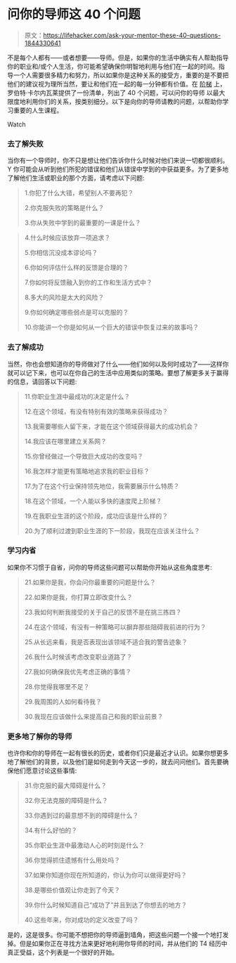 # 问你的导师这 40 个问题

> 原文：<https://lifehacker.com/ask-your-mentor-these-40-questions-1844330641>

不是每个人都有——或者想要——导师。但是，如果你的生活中确实有人帮助指导你的职业和/或个人生活，你可能希望确保你明智地利用与他们在一起的时间。指导一个人需要很多精力和努力，所以如果你是这种关系的接受方，重要的是不要把他们的建议视为理所当然，要让和他们在一起的每一分钟都有价值。在 [阶梯](https://www.theladders.com/career-advice/40-essential-questions-to-ask-your-mentor) 上，罗伯特·卡尔内瓦莱提供了一份清单，列出了 40 个问题，可以问你的导师 以最大限度地利用你们的关系，按类别细分。以下是向你的导师请教的问题，以帮助你学习重要的人生课程。

Watch

### 去了解失败

当你有一个导师时，你不只是想让他们告诉你什么时候对他们来说一切都很顺利。Y 你可能会从听到他们所犯的错误和他们从错误中学到的中获益更多。为了更多地了解他们生活或职业的那个方面，请考虑以下问题:

> 1.你犯了什么大错，希望别人不要再犯？
> 
> 2.你克服失败的策略是什么？
> 
> 3.你从失败中学到的最重要的一课是什么？

> 4.什么时候应该放弃一项追求？
> 
> 5.你相信沉没成本谬论吗？
> 
> 6.你如何评估什么样的反馈是合理的？
> 
> 7.你如何将反馈融入到你的工作和生活方式中？
> 
> 8.多大的风险是太大的风险？
> 
> 9.你如何确定哪些弱点是可以克服的？
> 
> 10.你能讲一个你是如何从一个巨大的错误中恢复过来的故事吗？

### 去了解成功

当然，你也会想知道你的导师做对了什么——他们如何以及何时成功了——这样你就可以记下来，也可以在你自己的生活中应用类似的策略。要想了解更多关于赢得的信息，请回答以下问题:

> 11.你职业生涯中最成功的决定是什么？
> 
> 12.在这个领域，有没有特别有效的策略来获得成功？
> 
> 13.我需要哪些人留下来，才能在这个领域获得最大的成功机会？
> 
> 14.我应该在哪里建立关系网？
> 
> 15.你曾经做过一个导致巨大成功的改变吗？
> 
> 16.我怎样才能更有策略地追求我的职业目标？
> 
> 17.为了在这个行业保持领先地位，我需要展示什么特质？
> 
> 18.在这个领域，一个人能以多快的速度爬上阶梯？
> 
> 19.在我职业生涯的这个阶段，成功应该是什么样的？
> 
> 20.为了顺利过渡到职业生涯的下一阶段，我现在应该关注什么？

### 学习内省

如果你不习惯于自省，问你的导师这些问题可以帮助你开始从这些角度思考:

> 21.如果你是我，你会问你最重要的问题是什么？
> 
> 22.如果你是我，你打算立即改变什么？
> 
> 23.我如何判断我接受的关于自己的反馈不是在挑三拣四？
> 
> 24.在这个领域，有没有一种策略可以摒弃那些阻碍我前进的行为？
> 
> 25.从长远来看，我是否表现出该领域不适合我的警告迹象？
> 
> 26.我什么时候该考虑改变职业道路了？
> 
> 27.我如何确保我优先考虑正确的事情？
> 
> 28.你觉得我哪里不足？
> 
> 29.我周围的人如何看待我？
> 
> 30.我现在应该做什么来提高自己和我的职业前景？

### 更多地了解你的导师

也许你和你的导师在一起有很长的历史，或者你们只是最近才认识。如果你想更多地了解他们的背景，以及他们是如何走到今天这一步的，就去问问他们。首先要确保他们愿意讨论这些事情:

> 31.你克服的最大障碍是什么？
> 
> 32.你无法克服的障碍是什么？
> 
> 33.你遇到过的最意想不到的障碍是什么？
> 
> 34.有什么好怕的？
> 
> 35.你职业生涯中最激动人心的时刻是什么？
> 
> 36.你觉得抓住遗憾有什么用处吗？
> 
> 37.如果你知道你现在所知道的，你认为你可以做得更好吗？
> 
> 38.是哪些价值观让你走到了今天？
> 
> 39.你什么时候知道自己“成功了”并且到达了你想去的地方？
> 
> 40.这些年来，你对成功的定义改变了吗？

是的，这是很多。你可能不想把你的导师逼到墙角，把这些问题一个接一个地打发掉。但是如果你正在寻找方法来更好地利用你导师的时间，并从他们的 T4 经历中真正受益，这个列表是一个很好的开始。